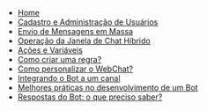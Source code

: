 * [Home](/)
* [Cadastro e Administração de Usuários](cadastro-e-administração-de-usuários.md)
* [Envio de Mensagens em Massa](envio-de-mensagens-em-massa.md)
* [Operação da Janela de Chat Híbrido](operação-de-janela-em-chat-híbrido.md)
* [Ações e Variáveis](ações-e-variáveis.md)
* [Como criar uma regra?](como-criar-uma-regra?.md)
* [Como personalizar o WebChat?](como-personalizar-o-webChat?.md)
* [Integrando o Bot a um canal](integrando-o-bot-a-um-canal.md)
* [Melhores práticas no desenvolvimento de um Bot](melhores-práticas-no-desenvolvimento-de-um-bot.md)
* [Respostas do Bot: o que preciso saber?](respostas-do-bot-o-que-preciso-saber?.md)

<!--stackedit_data:
eyJoaXN0b3J5IjpbMTEyNTY5OTczNiwyMTM2OTcwNzYzXX0=
-->
